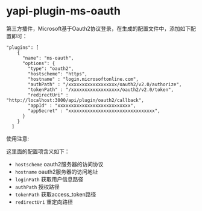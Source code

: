 # yapi-plugin-ms-oauth

第三方插件，Microsoft基于Oauth2协议登录，在生成的配置文件中，添加如下配置即可：

```
"plugins": [
    {
      "name": "ms-oauth",
      "options": {
        "type": "oauth2",
        "hostscheme": "https",
        "hostname" : "login.microsoftonline.com",
        "authPath" : "/xxxxxxxxxxxxxxxxxx/oauth2/v2.0/authorize",
        "tokenPath" : "/xxxxxxxxxxxxxxxxxx/oauth2/v2.0/token",
        "redirectUri" : "http://localhost:3000/api/plugin/oauth2/callback",
        "appId" : "xxxxxxxxxxxxxxxxxxxxxxxxxxx",
        "appSecret" : "xxxxxxxxxxxxxxxxxxxxxxxxxxxxxxxx",
      }
    }
  ]
```
使用注意:

这里面的配置项含义如下：  

- `hostscheme` oauth2服务器的访问协议
- `hostname` oauth2服务器的访问地址
- `loginPath` 获取用户信息路径
- `authPath` 授权路径
- `tokenPath` 获取access_token路径
- `redirectUri` 重定向路径